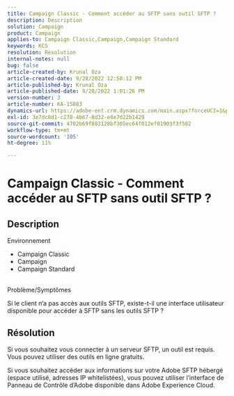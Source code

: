 ```yaml
---
title: Campaign Classic - Comment accéder au SFTP sans outil SFTP ?
description: Description
solution: Campaign
product: Campaign
applies-to: Campaign Classic,Campaign,Campaign Standard
keywords: KCS
resolution: Resolution
internal-notes: null
bug: false
article-created-by: Krunal Oza
article-created-date: 9/28/2022 12:50:12 PM
article-published-by: Krunal Oza
article-published-date: 9/28/2022 1:01:26 PM
version-number: 3
article-number: KA-15083
dynamics-url: https://adobe-ent.crm.dynamics.com/main.aspx?forceUCI=1&pagetype=entityrecord&etn=knowledgearticle&id=8537a612-2c3f-ed11-9db1-000d3a5c1bcc
exl-id: 3e7dc8d1-c278-4b67-8d32-e8e7d22b1429
source-git-commit: 4702b69f883128bf305ec64f012ef01903f3f582
workflow-type: tm+mt
source-wordcount: '105'
ht-degree: 11%

---
```


# Campaign Classic - Comment accéder au SFTP sans outil SFTP ?

## Description

Environnement

- Campaign Classic
- Campaign
- Campaign Standard

<br>Problème/Symptômes<br>

Si le client n’a pas accès aux outils SFTP, existe-t-il une interface utilisateur disponible pour accéder à SFTP sans les outils SFTP ?

## Résolution

Si vous souhaitez vous connecter à un serveur SFTP, un outil est requis. Vous pouvez utiliser des outils en ligne gratuits.

Si vous souhaitez accéder aux informations sur votre Adobe SFTP hébergé (espace utilisé, adresses IP whitelistées), vous pouvez utiliser l’interface de Panneau de Contrôle d’Adobe disponible dans Adobe Experience Cloud.
